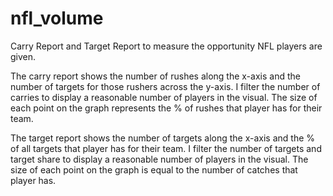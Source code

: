 # nfl_volume
Carry Report and Target Report to measure the opportunity NFL players are given.

The carry report shows the number of rushes along the x-axis and the number of targets for those rushers across the y-axis. I filter the number of carries to display a reasonable number of players in the visual. The size of each point on the graph represents the % of rushes that player has for their team.

The target report shows the number of targets along the x-axis and the % of all targets that player has for their team. I filter the number of targets and target share to display a reasonable number of players in the visual. The size of each point on the graph is equal to the number of catches that player has.


